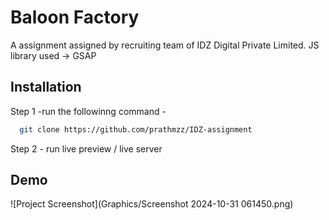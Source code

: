 
# Baloon Factory

A assignment assigned by recruiting team of IDZ Digital Private Limited.
JS library used -> GSAP



## Installation
Step 1 -run the followinng command - 

```bash
  git clone https://github.com/prathmzz/IDZ-assignment
```
Step 2 - run live preview / live server


## Demo

![Project Screenshot](Graphics/Screenshot 2024-10-31 061450.png)
